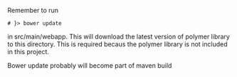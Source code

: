 Remember to run

    # }> bower update

in src/main/webapp. This will download the latest version of polymer library to this directory. This is required becaus the polymer library is not included in this project.

Bower update probably will become part of maven build
